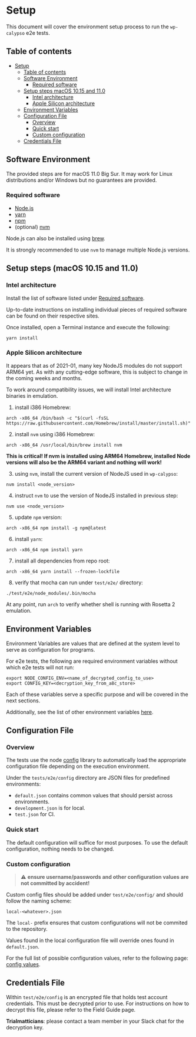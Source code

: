 # Setup

This document will cover the environment setup process to run the `wp-calypso` e2e tests.

## Table of contents

<!-- TOC -->

- [Setup](#setup)
  - [Table of contents](#table-of-contents)
  - [Software Environment](#software-environment)
    - [Required software](#required-software)
  - [Setup steps macOS 10.15 and 11.0](#setup-steps-macos-1015-and-110)
    - [Intel architecture](#intel-architecture)
    - [Apple Silicon architecture](#apple-silicon-architecture)
  - [Environment Variables](#environment-variables)
  - [Configuration File](#configuration-file)
    - [Overview](#overview)
    - [Quick start](#quick-start)
    - [Custom configuration](#custom-configuration)
  - [Credentials File](#credentials-file)

<!-- /TOC -->

## Software Environment

The provided steps are for macOS 11.0 Big Sur.
It may work for Linux distributions and/or Windows but no guarantees are provided.

### Required software

- [Node.js](https://nodejs.org/en/download/package-manager/#macos)
- [yarn](https://classic.yarnpkg.com/en/docs/install/#mac-stable)
- [npm](https://www.npmjs.com/get-npm)
- (optional) [nvm](https://github.com/nvm-sh/nvm#installing-and-updating)

Node.js can also be installed using [brew](https://nodejs.dev/learn/how-to-install-nodejs).

It is strongly recommended to use `nvm` to manage multiple Node.js versions.

## Setup steps (macOS 10.15 and 11.0)

### Intel architecture

Install the list of software listed under [Required software](#required-software).

Up-to-date instructions on installing individual pieces of required software can be found on their respective sites.

Once installed, open a Terminal instance and execute the following:

```
yarn install
```

### Apple Silicon architecture

It appears that as of 2021-01, many key NodeJS modules do not support ARM64 yet.
As with any cutting-edge software, this is subject to change in the coming weeks and months.

To work around compatibility issues, we will install Intel architecture binaries in emulation.

1. install i386 Homebrew:

```
arch -x86_64 /bin/bash -c "$(curl -fsSL https://raw.githubusercontent.com/Homebrew/install/master/install.sh)"
```

2. install `nvm` using i386 Homebrew:

```
arch -x86_64 /usr/local/bin/brew install nvm
```

**This is critical! If nvm is installed using ARM64 Homebrew, installed Node versions will also be the ARM64 variant and nothing will work!**

3. using `nvm`, install the current version of NodeJS used in `wp-calypso`:

```
nvm install <node_version>
```

4. instruct `nvm` to use the version of NodeJS installed in previous step:

```
nvm use <node_version>
```

5. update `npm` version:

```
arch -x86_64 npm install -g npm@latest
```

6. install `yarn`:

```
arch -x86_64 npm install yarn
```

7. install all dependencies from repo root:

```
arch -x86_64 yarn install --frozen-lockfile
```

8. verify that mocha can run under `test/e2e/` directory:

```
./test/e2e/node_modules/.bin/mocha
```

At any point, run `arch` to verify whether shell is running with Rosetta 2 emulation.

## Environment Variables

Environment Variables are values that are defined at the system level to serve as configuration for programs.

For e2e tests, the following are required environment variables without which e2e tests will not run:

```
export NODE_CONFIG_ENV=<name_of_decrypted_config_to_use>
export CONFIG_KEY=<decryption_key_from_a8c_store>
```

Each of these variables serve a specific purpose and will be covered in the next sections.

Additionally, see the list of other environment variables [here](environment_variables.md).

## Configuration File

### Overview

The tests use the node [config](https://www.npmjs.com/package/config) library to automatically load the appropriate configuration file depending on the execution environment.

Under the `tests/e2e/config` directory are JSON files for predefined environments:

- `default.json` contains common values that should persist across environments.
- `development.json` is for local.
- `test.json` for CI.

### Quick start

The default configuration will suffice for most purposes. To use the default configuration, nothing needs to be changed.

### Custom configuration

> :warning: **ensure username/passwords and other configuration values are not committed by accident!**

Custom config files should be added under `test/e2e/config/` and should follow the naming scheme:

```
local-<whatever>.json
```

The `local-` prefix ensures that custom configurations will not be commited to the repository.

Values found in the local configuration file will override ones found in `default.json`.

For the full list of possible configuration values, refer to the following page: [config values](config_values.md).

## Credentials File

Within `test/e2e/config` is an encrypted file that holds test account credentials. This must be decrypted prior to use. For instructions on how to decrypt this file, please refer to the Field Guide page.

**Trialmatticians**: please contact a team member in your Slack chat for the decryption key.
